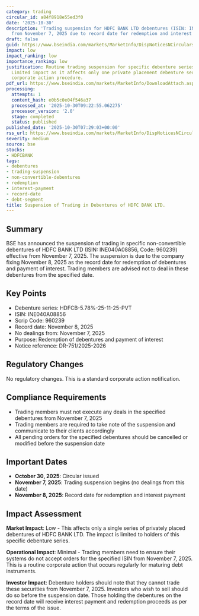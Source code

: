 ```yaml
---
category: trading
circular_id: a84f8918e55ed3f0
date: '2025-10-30'
description: 'Trading suspension for HDFC BANK LTD debentures (ISIN: INE040A08856)
  from November 7, 2025 due to record date for redemption and interest payment.'
draft: false
guid: https://www.bseindia.com/markets/MarketInfo/DispNoticesNCirculars.aspx?Noticeid={6D3D7E3D-13D9-4ECE-B6BD-E201B772833D}&noticeno=20251030-7&dt=10/30/2025&icount=7&totcount=10&flag=0
impact: low
impact_ranking: low
importance_ranking: low
justification: Routine trading suspension for specific debenture series ahead of redemption.
  Limited impact as it affects only one private placement debenture series. Standard
  corporate action procedure.
pdf_url: https://www.bseindia.com/markets/MarketInfo/DownloadAttach.aspx?id=20251030-7&attachedId=
processing:
  attempts: 1
  content_hash: e0b5c0e04f546a37
  processed_at: '2025-10-30T09:22:55.062275'
  processor_version: '2.0'
  stage: completed
  status: published
published_date: '2025-10-30T07:29:03+00:00'
rss_url: https://www.bseindia.com/markets/MarketInfo/DispNoticesNCirculars.aspx?Noticeid={6D3D7E3D-13D9-4ECE-B6BD-E201B772833D}&noticeno=20251030-7&dt=10/30/2025&icount=7&totcount=10&flag=0
severity: medium
source: bse
stocks:
- HDFCBANK
tags:
- debentures
- trading-suspension
- non-convertible-debentures
- redemption
- interest-payment
- record-date
- debt-segment
title: Suspension of Trading in Debentures of HDFC BANK LTD.
---
```


## Summary

BSE has announced the suspension of trading in specific non-convertible debentures of HDFC BANK LTD (ISIN: INE040A08856, Code: 960239) effective from November 7, 2025. The suspension is due to the company fixing November 8, 2025 as the record date for redemption of debentures and payment of interest. Trading members are advised not to deal in these debentures from the specified date.

## Key Points

- Debenture series: HDFCB-5.78%-25-11-25-PVT
- ISIN: INE040A08856
- Scrip Code: 960239
- Record date: November 8, 2025
- No dealings from: November 7, 2025
- Purpose: Redemption of debentures and payment of interest
- Notice reference: DR-751/2025-2026

## Regulatory Changes

No regulatory changes. This is a standard corporate action notification.

## Compliance Requirements

- Trading members must not execute any deals in the specified debentures from November 7, 2025
- Trading members are required to take note of the suspension and communicate to their clients accordingly
- All pending orders for the specified debentures should be cancelled or modified before the suspension date

## Important Dates

- **October 30, 2025**: Circular issued
- **November 7, 2025**: Trading suspension begins (no dealings from this date)
- **November 8, 2025**: Record date for redemption and interest payment

## Impact Assessment

**Market Impact**: Low - This affects only a single series of privately placed debentures of HDFC BANK LTD. The impact is limited to holders of this specific debenture series.

**Operational Impact**: Minimal - Trading members need to ensure their systems do not accept orders for the specified ISIN from November 7, 2025. This is a routine corporate action that occurs regularly for maturing debt instruments.

**Investor Impact**: Debenture holders should note that they cannot trade these securities from November 7, 2025. Investors who wish to sell should do so before the suspension date. Those holding the debentures on the record date will receive interest payment and redemption proceeds as per the terms of the issue.